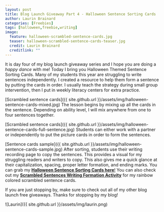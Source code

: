 ```yaml
---
layout: post
title: Blog Launch Giveaway Part 4 - Halloween Sentence Sorting Cards
author: Laurin Brainard
categories: [Freebies]
tags: [halloween,freebie,writing]
image:
  feature: halloween-scrambled-sentence-cards.jpg
  teaser: halloween-scrambled-sentence-cards-teaser.jpg
  credit: Laurin Brainard
  creditlink: ""
---
```

It is day four of my blog launch giveaway series and I hope you are doing a _happy dance_ with me! Today I bring you Halloween Themed Sentence Sorting Cards. Many of my students this year are struggling to write sentences independently. I created a resource to help them form a sentence by putting the cards in order. I usually teach the strategy during small group intervention, then I put in weekly literacy centers for extra practice. 

[Scrambled sentence cards]({{ site.github.url }}/assets/img/halloween-sentence-cards-mixed.jpg)
The lesson begins by mixing up all the cards in the sentence. Depending on ability level, I will mix anywhere from one to four sentences together.

[Scrambled sentence cards]({{ site.github.url }}/assets/img/halloween-sentence-cards-full-sentence.jpg)
Students can either work with a partner or independently to put the picture cards in order to form the sentences. 

[Sentence cards sample]({{ site.github.url }}/assets/img/halloween-sentence-cards-sample.jpg)
After sorting, students use their writing recording page to copy the sentences. This provides a visual for my struggling readers and writers to copy. This also gives me a quick glance at their capitalization, spacing, proper letter formation, and ending marks. You can grab my [**Halloween Sentence Sorting Cards here**!]() You can also check out my [**Scrambled Sentences Writing Formation Activity**](http://bit.ly/2xzzjMr) for my rainbow colored scrambled sentence cards.

If you are just stopping by, make sure to check out all of my other blog launch free giveaways. Thanks for stopping by my blog!

![Laurin]({{ site.github.url }}/assets/img/laurin.png)